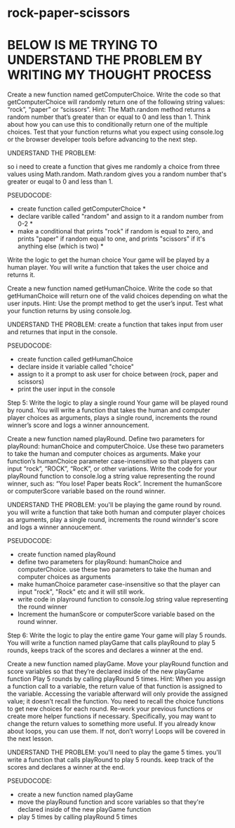 # rock-paper-scissors
# BELOW IS ME TRYING TO UNDERSTAND THE PROBLEM BY WRITING MY THOUGHT PROCESS
Create a new function named getComputerChoice.
Write the code so that getComputerChoice will randomly return one of the following string values: “rock”, “paper” or “scissors”.
Hint: The Math.random method returns a random number that’s greater than or equal to 0 and less than 1. Think about how you can use this to conditionally return one of the multiple choices.
Test that your function returns what you expect using console.log or the browser developer tools before advancing to the next step.


UNDERSTAND THE PROBLEM: 

so i need to create a function that gives me randomly a choice from three values using Math.random. Math.random gives you a random number that's greater or euqal to 0 and less than 1.


PSEUDOCODE: 

- create function called getComputerChoice *
- declare varible called "random" and assign to it a random number from 0-2 *
- make a conditional that prints "rock" if random is equal to zero, and prints "paper" if random equal to one, and prints "scissors" if it's anything else (which is two) *


 Write the logic to get the human choice
Your game will be played by a human player. You will write a function that takes the user choice and returns it.

Create a new function named getHumanChoice.
Write the code so that getHumanChoice will return one of the valid choices depending on what the user inputs.
Hint: Use the prompt method to get the user’s input.
Test what your function returns by using console.log.


UNDERSTAND THE PROBLEM:
create a function that takes input from user and returnes that input in the console.

PSEUDOCODE:

- create function called getHumanChoice
- declare inside it variable called "choice" 
- assign to it a prompt to ask user for choice between (rock, paper and scissors)
- print the user input in the console





Step 5: Write the logic to play a single round
Your game will be played round by round. You will write a function that takes the human and computer player choices as arguments, plays a single round, increments the round winner’s score and logs a winner announcement.

Create a new function named playRound.
Define two parameters for playRound: humanChoice and computerChoice. Use these two parameters to take the human and computer choices as arguments.
Make your function’s humanChoice parameter case-insensitive so that players can input “rock”, “ROCK”, “RocK”, or other variations.
Write the code for your playRound function to console.log a string value representing the round winner, such as: “You lose! Paper beats Rock”.
Increment the humanScore or computerScore variable based on the round winner.



UNDERSTAND THE PROBLEM:
you'll be playing the game round by round. you will write a function that take both human and computer player choices as arguments, play a single round, increments the round winnder's score and logs a winner annoucement.


PSEUDOCODE:

- create function named playRound
- define two parameters for playRound: humanChoice and computerChoice. use these two parameters to take the human and computer choices as arguments
- make humanChoice parameter case-insensitive so that the player can input "rock", "Rock" etc and it will still work. 
- write code in playround function to console.log string value representing the round winner
- Increment the humanScore or computerScore variable based on the round winner.






Step 6: Write the logic to play the entire game
Your game will play 5 rounds. You will write a function named playGame that calls playRound to play 5 rounds, keeps track of the scores and declares a winner at the end.

Create a new function named playGame.
Move your playRound function and score variables so that they’re declared inside of the new playGame function
Play 5 rounds by calling playRound 5 times.
Hint: When you assign a function call to a variable, the return value of that function is assigned to the variable. Accessing the variable afterward will only provide the assigned value; it doesn’t recall the function. You need to recall the choice functions to get new choices for each round.
Re-work your previous functions or create more helper functions if necessary. Specifically, you may want to change the return values to something more useful.
If you already know about loops, you can use them. If not, don’t worry! Loops will be covered in the next lesson.




UNDERSTAND THE PROBLEM: you'll need to play the game 5 times. you'll write a function that calls playRound to play 5 rounds. keep track of the scores and declares a winner at the end.

PSEUDOCODE: 
- create a new function named playGame
- move the playRound function and score variables so that they're declared inside of the new playGame function
- play 5 times by calling playRound 5 times
